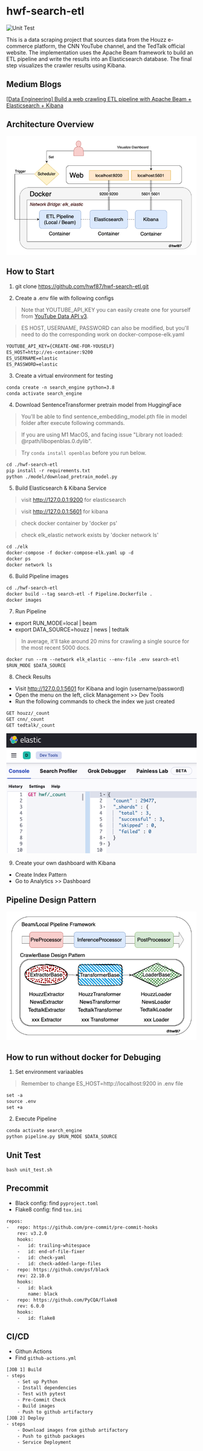 # hwf-search-etl
![Unit Test](https://github.com/hwf87/hwf-search-etl/actions/workflows/github-actions.yml/badge.svg?event=push)

This is a data scraping project that sources data from the Houzz e-commerce platform, the CNN YouTube channel, and the TedTalk official website. The implementation uses the Apache Beam framework to build an ETL pipeline and write the results into an Elasticsearch database. The final step visualizes the crawler results using Kibana.

## Medium Blogs
[[Data Engineering] Build a web crawling ETL pipeline with Apache Beam + Elasticsearch + Kibana](https://jackyfu1995.medium.com)

## Architecture Overview
![plot](./docs/app_arch.png)

## How to Start
1. git clone https://github.com/hwf87/hwf-search-etl.git

2. Create a .env file with following configs
> Note that YOUTUBE_API_KEY you can easily create one for yourself from [YouTube Data API v3](https://console.cloud.google.com/apis/library/youtube.googleapis.com).

> ES HOST, USERNAME, PASSWORD can also be modified, but you'll need to do the corresponding work on docker-compose-elk.yaml
```
YOUTUBE_API_KEY={CREATE-ONE-FOR-YOUSELF}
ES_HOST=http://es-container:9200
ES_USERNAME=elastic
ES_PASSWORD=elastic
```

3. Create a virtual environment for testing
```
conda create -n search_engine python=3.8
conda activate search_engine
```

4. Download SentenceTransformer pretrain model from HuggingFace
> You'll be able to find sentence_embedding_model.pth file in model folder after execute following commands.

> If you are using M1 MacOS, and facing issue "Library not loaded: @rpath/libopenblas.0.dylib".

> Try ```conda install openblas``` before you run below.
```
cd ./hwf-search-etl
pip install -r requirements.txt
python ./model/download_pretrain_model.py
```

5. Build Elasticsearch & Kibana Service
> visit http://127.0.0.1:9200 for elasticsearch

> visit http://127.0.0.1:5601 for kibana

> check docker container by 'docker ps'

> check elk_elastic network exists by 'docker network ls'
```
cd ./elk
docker-compose -f docker-compose-elk.yaml up -d
docker ps
docker network ls
```

6. Build Pipeline images
```
cd ./hwf-search-etl
docker build --tag search-etl -f Pipeline.Dockerfile .
docker images
```

7. Run Pipeline
- export RUN_MODE=local | beam
- export DATA_SOURCE=houzz | news | tedtalk
> In average, it'll take around 20 mins for crawling a single source for the most recent 5000 docs.
```
docker run --rm --network elk_elastic --env-file .env search-etl $RUN_MODE $DATA_SOURCE
```

8. Check Results
- Visit http://127.0.0.1:5601 for Kibana and login (username/password)
- Open the menu on the left, click Management >> Dev Tools
- Run the following commands to check the index we just created
```
GET houzz/_count
GET cnn/_count
GET tedtalk/_count
```
![plot](./docs/check_kibana.png)

9. Create your own dashboard with Kibana
- Create Index Pattern
- Go to Analytics >> Dashboard

## Pipeline Design Pattern
![plot](./docs/pipeline_design.png)

## How to run without docker for Debuging
1. Set environment variaables
> Remember to change ES_HOST=http://localhost:9200 in .env file
```
set -a
source .env
set +a
```
2. Execute Pipeline
```
conda activate search_engine
python pipeline.py $RUN_MODE $DATA_SOURCE
```

## Unit Test
```
bash unit_test.sh
```

## Precommit
- Black config: find ```pyproject.toml```
- Flake8 config: find ```tox.ini```
```
repos:
-   repo: https://github.com/pre-commit/pre-commit-hooks
    rev: v3.2.0
    hooks:
    -   id: trailing-whitespace
    -   id: end-of-file-fixer
    -   id: check-yaml
    -   id: check-added-large-files
-   repo: https://github.com/psf/black
    rev: 22.10.0
    hooks:
    -   id: black
        name: black
-   repo: https://github.com/PyCQA/flake8
    rev: 6.0.0
    hooks:
    -   id: flake8
```

## CI/CD
- Githun Actions
- Find ```github-actions.yml```
```
[JOB 1] Build
- steps
    - Set up Python
    - Install dependencies
    - Test with pytest
    - Pre-Commit Check
    - Build images
    - Push to github artifactory
[JOB 2] Deploy
- steps
    - Download images from github artifactory
    - Push to github packages
    - Service Deployment
```
